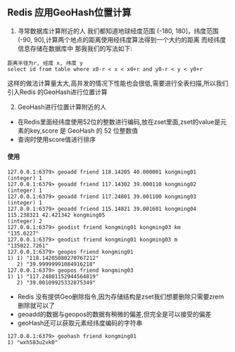 ## Redis 应用GeoHash位置计算

1. 寻常数据库计算附近的人
我们都知道地球经度范围 (-180, 180]，纬度范围 (-90, 90],计算两个地点的距离使用经纬度算法得到一个大约的距离
而经纬度信息存储在数据库中 那我我们的写法如下:
```
距离半径为r, 经度 x, 纬度 y
select id from table where x0-r < x < x0+r and y0-r < y < y0+r
```
这样的做法计算量太大,高并发的情况下性能也会很低,需要进行全表扫描,所以我们引入Redis 的GeoHash进行位置计算

2. GeoHash进行位置计算附近的人

* 在Redis里面经纬度使用52位的整数进行编码,放在zset里面,zset的value是元素的key,score 是 GeoHash 的 52 位整数值
* 查询时使用score值进行排序
#### 使用
```
127.0.0.1:6379> geoadd friend 118.14205 40.000001 kongming01
(integer) 1
127.0.0.1:6379> geoadd friend 117.14302 39.000110 kongming02
(integer) 1
127.0.0.1:6379> geoadd friend 117.24801 39.001100 kongming03
(integer) 1
127.0.0.1:6379> geoadd friend 115.14821 39.001601 kongming04 115.238321 42.421342 kongming05
(integer) 2
127.0.0.1:6379> geodist friend kongming01 kongming03 km
"135.0227"
127.0.0.1:6379> geodist friend kongming01 kongming03 m
"135022.7261"
127.0.0.1:6379> geopos friend kongming01
1) 1) "118.14205080270767212"
   2) "39.99999991084916218"
127.0.0.1:6379> geopos friend kongming03
1) 1) "117.24801152944564819"
   2) "39.00109925332875349"

```

* Redis 没有提供Geo删除指令,因为存储结构是zset我们想要删除只需要zrem删除就可以了
* geoadd的数据与geopos的数据有稍微的偏差,但完全是可以接受的偏差
* geoHash还可以获取元素经纬度编码的字符串
```
127.0.0.1:6379> geohash friend kongming01
1) "wxh583u2vk0"
```
